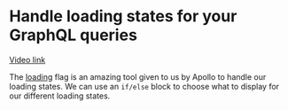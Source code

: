 # Handle loading states for your GraphQL queries

[Video link](https://www.egghead.io/lessons/egghead-handle-loading-states-for-your-graphql-queries?pl=synchronize-client-and-server-state-in-react-using-apollo-client-a45b3b89)

<TimeStamp start="00:35" end="00:45">

The [loading](https://www.apollographql.com/docs/react/data/queries/#executing-a-query) flag is an amazing tool given to us by Apollo to handle our loading states. We can use an `if/else` block to choose what to display for our different loading states. 

</TimeStamp>
